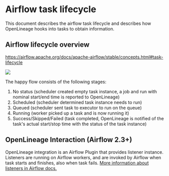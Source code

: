 <!-- Copyright 2018-2022 contributors to the OpenLineage project -->

<!-- SPDX-License-Identifier: Apache-2.0 -->

# Airflow task lifecycle

This document describes the airflow task lifecycle and describes how OpenLineage hooks into tasks to obtain information.

## Airflow lifecycle overview
https://airflow.apache.org/docs/apache-airflow/stable/concepts.html#task-lifecycle

![](task_lifecycle_diagram.png)

The happy flow consists of the following stages:
1. No status (scheduler created empty task instance, a job and run with nominal start/end time is reported to OpenLineage)
2. Scheduled (scheduler determined task instance needs to run)
3. Queued (scheduler sent task to executor to run on the queue)
4. Running (worker picked up a task and is now running it)
5. Success/Skipped/Failed (task completed, OpenLineage is notified of the task's actual start/stop time with the status of the task instance)

## OpenLineage Interaction (Airflow 2.3+)
OpenLineage integration is an Airflow Plugin that provides listener instance.
Listeners are running on Airflow workers, and are invoked by Airflow when task starts and finishes, also when task fails.
[More information about listeners in Airflow docs.](https://github.com/apache/airflow/blob/main/docs/apache-airflow/listeners.rst)